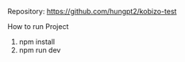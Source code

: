 Repository:
https://github.com/hungpt2/kobizo-test

How to run Project

1. npm install
3. npm run dev

